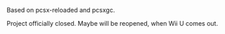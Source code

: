 Based on pcsx-reloaded and pcsxgc.

Project officially closed. Maybe will be reopened, when Wii U comes out.
